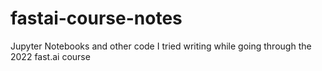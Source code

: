 # fastai-course-notes
Jupyter Notebooks and other code I tried writing while going through the 2022 fast.ai course
